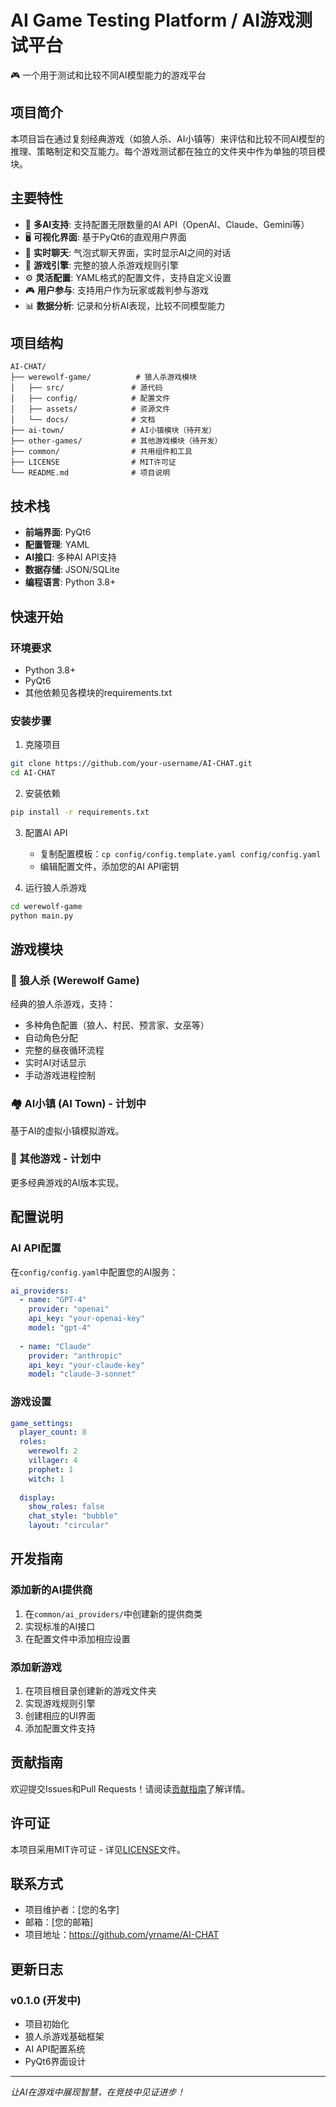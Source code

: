 # AI Game Testing Platform / AI游戏测试平台

🎮 一个用于测试和比较不同AI模型能力的游戏平台

## 项目简介

本项目旨在通过复刻经典游戏（如狼人杀、AI小镇等）来评估和比较不同AI模型的推理、策略制定和交互能力。每个游戏测试都在独立的文件夹中作为单独的项目模块。

## 主要特性

- 🤖 **多AI支持**: 支持配置无限数量的AI API（OpenAI、Claude、Gemini等）
- 🖥️ **可视化界面**: 基于PyQt6的直观用户界面
- 💬 **实时聊天**: 气泡式聊天界面，实时显示AI之间的对话
- 🎯 **游戏引擎**: 完整的狼人杀游戏规则引擎
- ⚙️ **灵活配置**: YAML格式的配置文件，支持自定义设置
- 🎮 **用户参与**: 支持用户作为玩家或裁判参与游戏
- 📊 **数据分析**: 记录和分析AI表现，比较不同模型能力

## 项目结构

```
AI-CHAT/
├── werewolf-game/          # 狼人杀游戏模块
│   ├── src/               # 源代码
│   ├── config/            # 配置文件
│   ├── assets/            # 资源文件
│   └── docs/              # 文档
├── ai-town/               # AI小镇模块（待开发）
├── other-games/           # 其他游戏模块（待开发）
├── common/                # 共用组件和工具
├── LICENSE                # MIT许可证
└── README.md              # 项目说明
```

## 技术栈

- **前端界面**: PyQt6
- **配置管理**: YAML
- **AI接口**: 多种AI API支持
- **数据存储**: JSON/SQLite
- **编程语言**: Python 3.8+

## 快速开始

### 环境要求

- Python 3.8+
- PyQt6
- 其他依赖见各模块的requirements.txt

### 安装步骤

1. 克隆项目
```bash
git clone https://github.com/your-username/AI-CHAT.git
cd AI-CHAT
```

2. 安装依赖
```bash
pip install -r requirements.txt
```

3. 配置AI API
   - 复制配置模板：`cp config/config.template.yaml config/config.yaml`
   - 编辑配置文件，添加您的AI API密钥

4. 运行狼人杀游戏
```bash
cd werewolf-game
python main.py
```

## 游戏模块

### 🐺 狼人杀 (Werewolf Game)

经典的狼人杀游戏，支持：
- 多种角色配置（狼人、村民、预言家、女巫等）
- 自动角色分配
- 完整的昼夜循环流程
- 实时AI对话显示
- 手动游戏进程控制

### 🏘️ AI小镇 (AI Town) - 计划中

基于AI的虚拟小镇模拟游戏。

### 🎲 其他游戏 - 计划中

更多经典游戏的AI版本实现。

## 配置说明

### AI API配置

在`config/config.yaml`中配置您的AI服务：

```yaml
ai_providers:
  - name: "GPT-4"
    provider: "openai"
    api_key: "your-openai-key"
    model: "gpt-4"
    
  - name: "Claude"
    provider: "anthropic"
    api_key: "your-claude-key"
    model: "claude-3-sonnet"
```

### 游戏设置

```yaml
game_settings:
  player_count: 8
  roles:
    werewolf: 2
    villager: 4
    prophet: 1
    witch: 1
  
  display:
    show_roles: false
    chat_style: "bubble"
    layout: "circular"
```

## 开发指南

### 添加新的AI提供商

1. 在`common/ai_providers/`中创建新的提供商类
2. 实现标准的AI接口
3. 在配置文件中添加相应设置

### 添加新游戏

1. 在项目根目录创建新的游戏文件夹
2. 实现游戏规则引擎
3. 创建相应的UI界面
4. 添加配置文件支持

## 贡献指南

欢迎提交Issues和Pull Requests！请阅读[贡献指南](CONTRIBUTING.md)了解详情。

## 许可证

本项目采用MIT许可证 - 详见[LICENSE](LICENSE)文件。

## 联系方式

- 项目维护者：[您的名字]
- 邮箱：[您的邮箱]
- 项目地址：https://github.com/yrname/AI-CHAT

## 更新日志

### v0.1.0 (开发中)
- 项目初始化
- 狼人杀游戏基础框架
- AI API配置系统
- PyQt6界面设计

---

*让AI在游戏中展现智慧，在竞技中见证进步！*